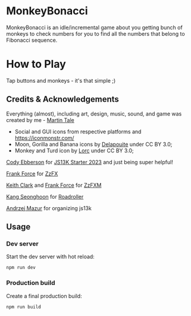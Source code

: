 # MonkeyBonacci

MonkeyBonacci is an idle/incremental game about you getting bunch of monkeys to check numbers for you to find all the numbers that belong to Fibonacci sequence.

# How to Play

Tap buttons and monkeys - it's that simple ;)

## Credits & Acknowledgements

Everything (almost), including art, design, music, sound, and game was created by me - [Martin Tale](https://martintale.com/)

-   Social and GUI icons from respective platforms and https://iconmonstr.com/
-   Moon, Gorilla and Banana icons by [Delapouite](http://delapouite.com) under CC BY 3.0;
-   Monkey and Turd icon by [Lorc](http://lorcblog.blogspot.com) under CC BY 3.0;

[Cody Ebberson](https://github.com/codyebberson) for [JS13K Starter 2023](https://github.com/codyebberson/js13k-starter-2023) and just being super helpful!

[Frank Force](https://twitter.com/KilledByAPixel) for [ZzFX](https://github.com/KilledByAPixel/ZzFX)

[Keith Clark](https://twitter.com/keithclarkcouk) and [Frank Force](https://twitter.com/KilledByAPixel) for [ZzFXM](https://keithclark.github.io/ZzFXM/)

[Kang Seonghoon](https://mearie.org/) for [Roadroller](https://lifthrasiir.github.io/roadroller/)

[Andrzej Mazur](https://end3r.com/) for organizing js13k

## Usage

### Dev server

Start the dev server with hot reload:

```bash
npm run dev
```

### Production build

Create a final production build:

```bash
npm run build
```
